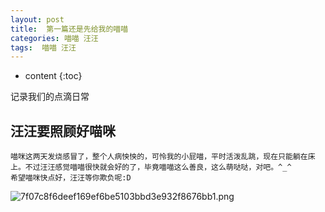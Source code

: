 ```yaml
---
layout: post
title:  第一篇还是先给我的喵喵
categories: 喵喵 汪汪
tags:  喵喵 汪汪
---
```


* content
{:toc}

记录我们的点滴日常



## 汪汪要照顾好喵咪
	喵咪这两天发烧感冒了，整个人病怏怏的，可怜我的小屁喵，平时活泼乱跳，现在只能躺在床上。不过汪汪感觉喵喵很快就会好的了，毕竟喵喵这么善良，这么萌哒哒，对吧。^_^
	希望喵咪快点好，汪汪等你欺负呢:D
![7f07c8f6deef169ef6be5103bbd3e932f8676bb1.png](https://ok17kve7y.bkt.clouddn.com/dogCareCat.jpeg)


